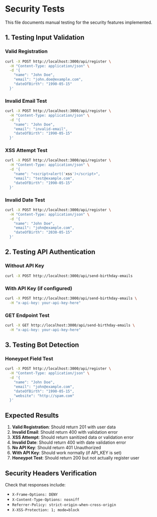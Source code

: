 # Security Tests

This file documents manual testing for the security features implemented.

## 1. Testing Input Validation

### Valid Registration
```bash
curl -X POST http://localhost:3000/api/register \
  -H "Content-Type: application/json" \
  -d '{
    "name": "John Doe",
    "email": "john.doe@example.com",
    "dateOfBirth": "1990-05-15"
  }'
```

### Invalid Email Test
```bash
curl -X POST http://localhost:3000/api/register \
  -H "Content-Type: application/json" \
  -d '{
    "name": "John Doe",
    "email": "invalid-email",
    "dateOfBirth": "1990-05-15"
  }'
```

### XSS Attempt Test
```bash
curl -X POST http://localhost:3000/api/register \
  -H "Content-Type: application/json" \
  -d '{
    "name": "<script>alert('xss')</script>",
    "email": "test@example.com",
    "dateOfBirth": "1990-05-15"
  }'
```

### Invalid Date Test
```bash
curl -X POST http://localhost:3000/api/register \
  -H "Content-Type: application/json" \
  -d '{
    "name": "John Doe",
    "email": "john@example.com",
    "dateOfBirth": "2030-05-15"
  }'
```

## 2. Testing API Authentication

### Without API Key
```bash
curl -X POST http://localhost:3000/api/send-birthday-emails
```

### With API Key (if configured)
```bash
curl -X POST http://localhost:3000/api/send-birthday-emails \
  -H "x-api-key: your-api-key-here"
```

### GET Endpoint Test
```bash
curl -X GET http://localhost:3000/api/send-birthday-emails \
  -H "x-api-key: your-api-key-here"
```

## 3. Testing Bot Detection

### Honeypot Field Test
```bash
curl -X POST http://localhost:3000/api/register \
  -H "Content-Type: application/json" \
  -d '{
    "name": "John Doe",
    "email": "john@example.com",
    "dateOfBirth": "1990-05-15",
    "website": "http://spam.com"
  }'
```

## Expected Results

1. **Valid Registration**: Should return 201 with user data
2. **Invalid Email**: Should return 400 with validation error
3. **XSS Attempt**: Should return sanitized data or validation error
4. **Invalid Date**: Should return 400 with date validation error
5. **No API Key**: Should return 401 Unauthorized
6. **With API Key**: Should work normally (if API_KEY is set)
7. **Honeypot Test**: Should return 200 but not actually register user

## Security Headers Verification

Check that responses include:
- `X-Frame-Options: DENY`
- `X-Content-Type-Options: nosniff`
- `Referrer-Policy: strict-origin-when-cross-origin`
- `X-XSS-Protection: 1; mode=block`